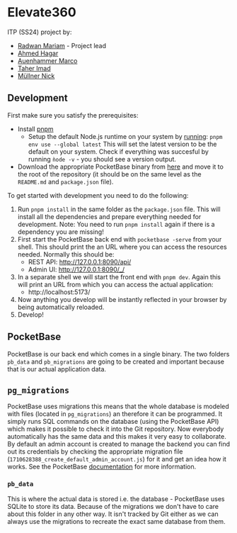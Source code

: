# Elevate360

ITP (SS24) project by:
- [Radwan Mariam](mailto:if23b023@technikum-wien.at) - Project lead  
- [Ahmed Hagar](mailto:if23b004@technikum-wien.at)
- [Auenhammer Marco](mailto:if23b501@technikum-wien.at)
- [Taher Imad](mailto:if22b016@technikum-wien.at)
- [Müllner Nick](mailto:if23b503@technikum-wien.at)

## Development

First make sure you satisfy the prerequisites:

- Install [pnpm](https://pnpm.io/installation)
    - Setup the default Node.js runtime on your system by [running](https://pnpm.io/cli/env): `pnpm env use --global latest`
      This will set the latest version to be the default on your system. Check if everything was succesful by running `ǹode -v` - you should see a version output.
- Download the appropriate PocketBase binary from [here](https://pocketbase.io/docs/) and move it to the root of the repository (it should be on the same level as the `README.md` and `package.json` file).

To get started with development you need to do the following:
1. Run `pnpm install` in the same folder as the `package.json` file. This will install all the dependencies and prepare everything needed for development. Note: You need to run `pnpm install` again if there is a dependency you are missing!
2. First start the PocketBase back end with `pocketbase -serve` from your shell. This should print the an URL where you can access the resources needed. Normally this should be:
    - REST API: http://127.0.0.1:8090/api/
    - Admin UI: http://127.0.0.1:8090/_/
3. In a separate shell we will start the front end with `pnpm dev`. Again this will print an URL from which you can access the actual application:
    - http://localhost:5173/
4. Now anything you develop will be instantly reflected in your browser by being automatically reloaded.
5. Develop!

## PocketBase

PocketBase is our back end which comes in a single binary. The two folders `pb_data` and `pb_migrations` are going to be created and important because that is our actual application data.

## `pg_migrations`

PocketBase uses migrations this means that the whole database is modeled with files (located in `pg_migrations`) an therefore it can be programmed. It simply runs SQL commands on the database (using the PocketBase API) which makes it possible to check it into the Git repository. Now everybody automatically has the same data and this makes it very easy to collaborate. By default an admin account is created to manage the backend you can find out its credentials by checking the appropriate migration file (`1710628388_create_default_admin_account.js`) for it and get an idea how it works. See the PocketBase [documentation](https://pocketbase.io/docs/js-migrations/) for more information.

### `pb_data`

This is where the actual data is stored i.e. the database - PocketBase uses SQLite to store its data. Because of the migrations we don't have to care about this folder in any other way. It isn't tracked by Git either as we can always use the migrations to recreate the exact same database from them.